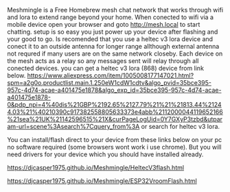 Meshmingle is a Free Homebrew mesh chat network that works through wifi and lora to extend range beyond your home.
When conected to wifi via a mobile device open your browser and goto http://mesh.local to start chatting.
setup is so easy you just power up your device after flashing and your good to go.
Is recomended that you use a heltec v3 lora device and conect it to an outside antenna for longer range allthough external antenna not requred if many users are on the same network closeby.
Each device on the mesh acts as a relay so any messages sent will relay through all conected devices.
you can get a heltec v3 lora (868) device from link below.
https://www.aliexpress.com/item/1005008177147021.html?spm=a2g0o.productlist.main.1.250eW1cdW1cdtv&algo_pvid=35bce395-957c-4d74-acae-a401475e1878&algo_exp_id=35bce395-957c-4d74-acae-a401475e1878-0&pdp_npi=4%40dis%21GBP%2192.65%2127.79%21%21%21813.44%21244.03%21%40210390c917382558805633373e4abb%2112000044119652166%21sea%21UK%21142596515%21X&curPageLogUid=0Y7GXyP3tzbd&utparam-url=scene%3Asearch%7Cquery_from%3A
or search for heltec v3 lora.

You can install/flash direct to your device from these links below on your pc no software required (some browsers wont work i use chrome). But you will need drivers for your device which you should have installed already. 

https://djcasper1975.github.io/Meshmingle/HeltecV3flash.html

https://djcasper1975.github.io/Meshmingle/ESP32VroomFlash.html
